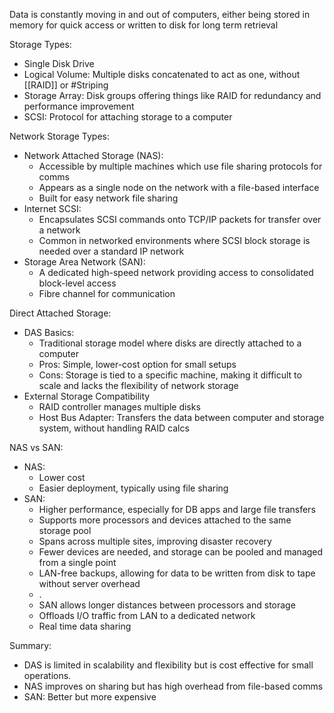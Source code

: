 Data is constantly moving in and out of computers, either being stored in memory for quick access or written to disk for long term retrieval

Storage Types:
- Single Disk Drive
- Logical Volume: Multiple disks concatenated to act as one, without [[RAID]] or #Striping 
- Storage Array: Disk groups offering things like RAID for redundancy and performance improvement
- SCSI: Protocol for attaching storage to a computer

Network Storage Types:
- Network Attached Storage (NAS):
	- Accessible by multiple machines which use file sharing protocols for comms
	- Appears as a single node on the network with a file-based interface
	- Built for easy network file sharing
- Internet SCSI:
	- Encapsulates SCSI commands onto TCP/IP packets for transfer over a network
	- Common in networked environments where SCSI block storage is needed over a standard IP network
- Storage Area Network (SAN):
	- A dedicated high-speed network providing access to consolidated block-level access
	- Fibre channel for communication

Direct Attached Storage:
- DAS Basics:
	- Traditional storage model where disks are directly attached to a computer 
	- Pros: Simple, lower-cost option for small setups
	- Cons: Storage is tied to a specific machine, making it difficult to scale and lacks the flexibility of network storage
- External Storage Compatibility
	- RAID controller manages multiple disks
	- Host Bus Adapter: Transfers the data between computer and storage system, without handling RAID calcs

NAS vs SAN:
- NAS:
	- Lower cost 
	- Easier deployment, typically using file sharing
- SAN:
	- Higher performance, especially for DB apps and large file transfers
	- Supports more processors and devices attached to the same storage pool
	- Spans across multiple sites, improving disaster recovery
	- Fewer devices are needed, and storage can be pooled and managed from a single point
	- LAN-free backups, allowing for data to be written from disk to tape without server overhead
	- .
	- SAN allows longer distances between processors and storage
	- Offloads I/O traffic from LAN to a dedicated network
	- Real time data sharing

Summary:
- DAS is limited in scalability and flexibility but is cost effective for small operations. 
- NAS improves on sharing but has high overhead from file-based comms
- SAN: Better but more expensive
